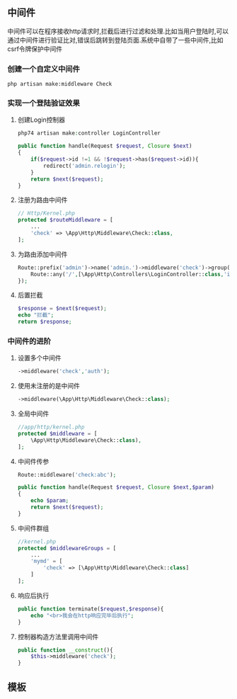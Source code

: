 ## 中间件
中间件可以在程序接收http请求时,拦截后进行过滤和处理.比如当用户登陆时,可以通过中间件进行验证比对,错误后跳转到登陆页面.系统中自带了一些中间件,比如csrf令牌保护中间件
### 创建一个自定义中间件
```shell
php artisan make:middleware Check
```
### 实现一个登陆验证效果
1. 创建Login控制器
    ```php
    php74 artisan make:controller LoginController
    ```
    ```php
    public function handle(Request $request, Closure $next)
    {
        if($request->id !=1 && !$request->has($request->id)){
            redirect('admin.relogin');
        }
        return $next($request);
    }
    ```
1. 注册为路由中间件
    ```php
    // Http/Kernel.php
    protected $routeMiddleware = [
        ...
        'check' => \App\Http\Middleware\Check::class,
    ];
    ```
1. 为路由添加中间件
    ```php
    Route::prefix('admin')->name('admin.')->middleware('check')->group(function(){
        Route::any('/',[\App\Http\Controllers\LoginController::class,'index']);
    });
    ```
1. 后置拦截
    ```php
    $response = $next($request);
    echo "拦截";
    return $response;
    ```
### 中间件的进阶
1. 设置多个中间件
    ```php
    ->middleware('check','auth');
    ```
1. 使用未注册的是中间件
    ```php
    ->middleware(\App\Http\Middleware\Check::class);
    ```
1. 全局中间件
    ```php
    //app/http/kernel.php
    protected $middleware = [
        \App\Http\Middleware\Check::class),
    ];
    ```
1. 中间件传参
    ```php
    Route::middleware('check:abc');
    ```
    ```php
    public function handle(Request $request, Closure $next,$param)
    {
        echo $param;
        return $next($request);
    }
    ```
1. 中间件群组
    ```php
    //kernel.php
    protected $middlewareGroups = [
        ...
        'mymd' = [
            'check' => [\App\Http\Middleware\Check::class]
        ]
    ];
    ```
1. 响应后执行
    ```php
    public function terminate($request,$response){
        echo "<br>我会在http响应完毕后执行";
    }
    ```
1. 控制器构造方法里调用中间件
    ```php
    public function __construct(){
        $this->middleware('check');
    }
    ```

## 模板

